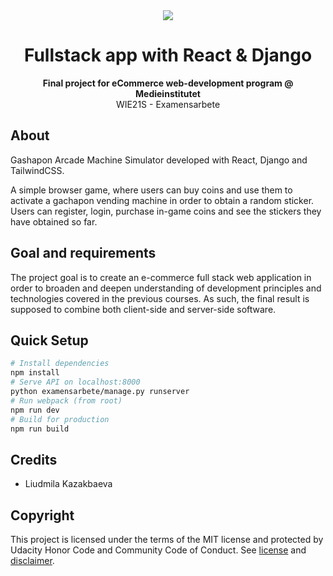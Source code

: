 <div align="center"><img src="https://medieinstitutet.se/wp-content/uploads/2019/04/logomedieinstitutet-370x73.png"></div>
<h1 align="center">Fullstack app with React & Django</h1>
<p align="center"><strong>Final project for eCommerce web-development program @ Medieinstitutet</strong>
<br/>WIE21S - Examensarbete</p>

## About

Gashapon Arcade Machine Simulator developed with React, Django and TailwindCSS.

A simple browser game, where users can buy coins and use them to activate a gachapon vending machine in order to obtain a random sticker. Users can register, login, purchase in-game coins and see the stickers they have obtained so far.
 
## Goal and requirements
The project goal is to create an e-commerce full stack web application in order to broaden and deepen understanding of development principles and technologies covered in the previous courses. As such, the final result is supposed to combine both client-side and server-side software.

## Quick Setup

```bash
# Install dependencies
npm install
# Serve API on localhost:8000
python examensarbete/manage.py runserver
# Run webpack (from root)
npm run dev
# Build for production
npm run build
```

## Credits

- Liudmila Kazakbaeva

##  Copyright
This project is licensed under the terms of the MIT license and protected by Udacity Honor Code and Community Code of Conduct. See <a href="LICENSE.md">license</a> and <a href="LICENSE.DISCLAIMER.md">disclaimer</a>.
